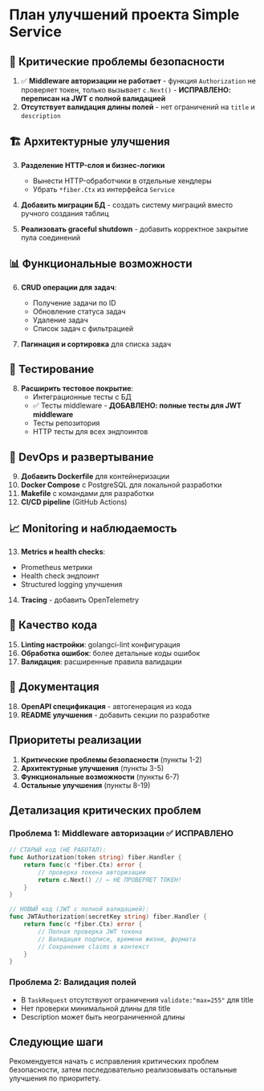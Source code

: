 # План улучшений проекта Simple Service

## 🚨 Критические проблемы безопасности

1. ✅ **Middleware авторизации не работает** - функция `Authorization` не проверяет токен, только вызывает `c.Next()` - **ИСПРАВЛЕНО: переписан на JWT с полной валидацией**
2. **Отсутствует валидация длины полей** - нет ограничений на `title` и `description`

## 🏗️ Архитектурные улучшения

3. **Разделение HTTP-слоя и бизнес-логики**
   - Вынести HTTP-обработчики в отдельные хендлеры
   - Убрать `*fiber.Ctx` из интерфейса `Service`

4. **Добавить миграции БД** - создать систему миграций вместо ручного создания таблиц

5. **Реализовать graceful shutdown** - добавить корректное закрытие пула соединений

## 📊 Функциональные возможности

6. **CRUD операции для задач**:
   - Получение задачи по ID
   - Обновление статуса задач
   - Удаление задач
   - Список задач с фильтрацией

7. **Пагинация и сортировка** для списка задач

## 🧪 Тестирование

8. **Расширить тестовое покрытие**:
   - Интеграционные тесты с БД
   - ✅ Тесты middleware - **ДОБАВЛЕНО: полные тесты для JWT middleware**
   - Тесты репозитория
   - HTTP тесты для всех эндпоинтов

## 🚀 DevOps и развертывание

9. **Добавить Dockerfile** для контейнеризации
10. **Docker Compose** с PostgreSQL для локальной разработки
11. **Makefile** с командами для разработки
12. **CI/CD pipeline** (GitHub Actions)

## 📈 Monitoring и наблюдаемость

13. **Metrics и health checks**:
   - Prometheus метрики
   - Health check эндпоинт
   - Structured logging улучшения

14. **Tracing** - добавить OpenTelemetry

## 🔧 Качество кода

15. **Linting настройки**: golangci-lint конфигурация
16. **Обработка ошибок**: более детальные коды ошибок
17. **Валидация**: расширенные правила валидации

## 📝 Документация

18. **OpenAPI спецификация** - автогенерация из кода
19. **README улучшения** - добавить секции по разработке

## Приоритеты реализации

1. **Критические проблемы безопасности** (пункты 1-2)
2. **Архитектурные улучшения** (пункты 3-5)
3. **Функциональные возможности** (пункты 6-7)
4. **Остальные улучшения** (пункты 8-19)

## Детализация критических проблем

### Проблема 1: Middleware авторизации ✅ ИСПРАВЛЕНО
```go
// СТАРЫЙ код (НЕ РАБОТАЛ):
func Authorization(token string) fiber.Handler {
    return func(c *fiber.Ctx) error {
        // проверка токена авторизации
        return c.Next() // ← НЕ ПРОВЕРЯЕТ ТОКЕН!
    }
}

// НОВЫЙ код (JWT с полной валидацией):
func JWTAuthorization(secretKey string) fiber.Handler {
    return func(c *fiber.Ctx) error {
        // Полная проверка JWT токена
        // Валидация подписи, времени жизни, формата
        // Сохранение claims в контекст
    }
}
```

### Проблема 2: Валидация полей
- В `TaskRequest` отсутствуют ограничения `validate:"max=255"` для title
- Нет проверки минимальной длины для title
- Description может быть неограниченной длины

## Следующие шаги

Рекомендуется начать с исправления критических проблем безопасности, затем последовательно реализовывать остальные улучшения по приоритету.
